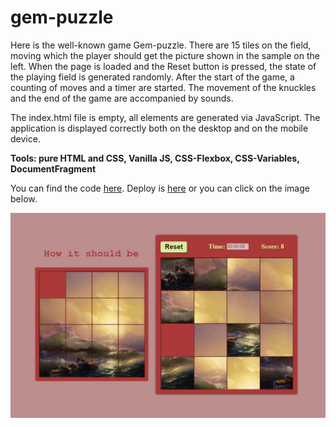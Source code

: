 # gem-puzzle

<p>Here is the well-known game Gem-puzzle. There are 15 tiles on the field, moving which the player should get the picture shown in the sample on the left. When the page is loaded and the Reset button is pressed, the state of the playing field is generated randomly. After the start of the game, a counting of moves and a timer are started. The movement of the knuckles and the end of the game are accompanied by sounds. </p>
<p>The index.html file is empty, all elements are generated via JavaScript. The application is displayed correctly both on the desktop and on the mobile device. </p>
<p><strong>Tools: pure HTML and CSS, Vanilla JS, CSS-Flexbox, CSS-Variables, DocumentFragment</strong> </p>
<p>You can find the code <a href="https://github.com/confesssa/gem-puzzle">here</a>. Deploy is <a href="https://confesssa.github.io/gem-puzzle/">here</a> or you can click on the image below.</p>
<a href="https://confesssa.github.io/gem-puzzle/">
<img src ="./Assets/Gem-puzzle.jpg"></a>
